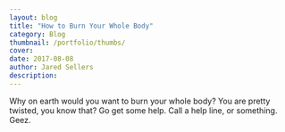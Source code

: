 ```yaml
---
layout: blog
title: "How to Burn Your Whole Body"
category: Blog
thumbnail: /portfolio/thumbs/
cover:
date: 2017-08-08
author: Jared Sellers
description:
---
```

Why on earth would you want to burn your whole body? You are pretty twisted, you know that? Go get some help. Call a help line, or something. Geez.